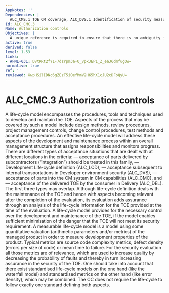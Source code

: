 ```yaml
---
AppNotes: ''
Dependencies: |
  ALC_CMS.1 TOE CM coverage, ALC_DVS.1 Identification of security measures, ALC_LCD.1 Developer defined life-cycle processes
Id: ALC_CMC.3
Name: Authorization controls
Objectives: |
  A unique reference is required to ensure that there is no ambiguity in terms of which instance of the TOE is being evaluated. Labelling the TOE with its reference ensures that users of the TOE can be aware of which instance of the TOE they are using. Unique identification of the configuration items leads to a clearer understanding of the composition of the TOE, which in turn helps to determine those items which are subject to the evaluation requirements for the TOE. The use of a CM system increases assurance that the configuration items are maintained in a controlled manner. Providing controls to ensure that unauthorised modifications are not made to the TOE (“CM access control”) and ensuring proper functionality and use of the CM system, helps to maintain the integrity of the TOE.
active: true
derived: false
level: 1.53
links:
- AFML-031: DvtRRt2fY1-7dzrpm3a-U_vpxJEP1_Z_eaJ6dmfugQw=
normative: true
ref: ''
reviewed: XwpHSilIDNc6gZEzT5iOefMmV2H65hX1cJU2cDFoQyU=
---
```


# ALC_CMC.3 Authorization controls

A life-cycle model encompasses the procedures, tools and techniques used to develop and maintain the TOE. Aspects of the process that may be covered by such a model include design methods, review procedures, project management controls, change control procedures, test methods and acceptance procedures. An effective life-cycle model will address these aspects of the development and maintenance process within an overall management structure that assigns responsibilities and monitors progress. There are different types of acceptance situations that are dealt with at different locations in the criteria: — acceptance of parts delivered by subcontractors (“integration”) should be treated in this family, — Development Life-cycle definition (ALC_LCD), — acceptance subsequent to internal transportations in Developer environment security (ALC_DVS), — acceptance of parts into the CM system in CM capabilities (ALC_CMC), and — acceptance of the delivered TOE by the consumer in Delivery (ALC_DEL). The first three types may overlap. Although life-cycle definition deals with the maintenance of the TOE and hence with aspects becoming relevant after the completion of the evaluation, its evaluation adds assurance through an analysis of the life-cycle information for the TOE provided at the time of the evaluation. A life-cycle model provides for the necessary control over the development and maintenance of the TOE, if the model enables sufficient minimisation of the danger that the TOE will not meet its security requirement. A measurable life-cycle model is a model using some quantitative valuation (arithmetic parameters and/or metrics) of the managed product in order to measure development properties of the product. Typical metrics are source code complexity metrics, defect density (errors per size of code) or mean time to failure. For the security evaluation all those metrics are of relevance, which are used to increase quality by decreasing the probability of faults and thereby in turn increasing assurance in the security of the TOE. One should take into account that there exist standardised life-cycle models on the one hand (like the waterfall model) and standardised metrics on the other hand (like error density), which may be combined. The CC does not require the life-cycle to follow exactly one standard defining both aspects.